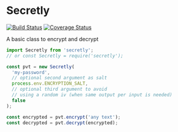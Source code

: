 # Secretly

[![Build Status](https://travis-ci.com/WebReflection/secretly.svg?branch=master)](https://travis-ci.com/WebReflection/secretly) [![Coverage Status](https://coveralls.io/repos/github/WebReflection/secretly/badge.svg?branch=master)](https://coveralls.io/github/WebReflection/secretly?branch=master)

A basic class to encrypt and decrypt

```js
import Secretly from 'secretly';
// or const Secretly = require('secretly');

const pvt = new Secretly(
  'my-password',
  // optional second argument as salt
  process.env.ENCRYPTION_SALT,
  // optional third argument to avoid
  // using a random iv (when same output per input is needed)
  false
);

const encrypted = pvt.encrypt('any text');
const decrypted = pvt.decrypt(encrypted);
```
